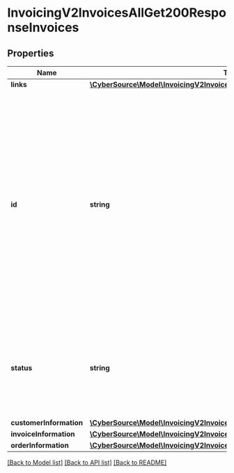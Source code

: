 # InvoicingV2InvoicesAllGet200ResponseInvoices

## Properties
Name | Type | Description | Notes
------------ | ------------- | ------------- | -------------
**links** | [**\CyberSource\Model\InvoicingV2InvoicesAllGet200ResponseLinks**](InvoicingV2InvoicesAllGet200ResponseLinks.md) |  | [optional] 
**id** | **string** | An unique identification number generated by Cybersource to identify the submitted request. Returned by all services. It is also appended to the endpoint of the resource. On incremental authorizations, this value with be the same as the identification number returned in the original authorization response. | [optional] 
**status** | **string** | The status of the invoice.  Possible values: - DRAFT - CREATED - SENT - PARTIAL - PAID - CANCELED - PENDING | [optional] 
**customerInformation** | [**\CyberSource\Model\InvoicingV2InvoicesAllGet200ResponseCustomerInformation**](InvoicingV2InvoicesAllGet200ResponseCustomerInformation.md) |  | [optional] 
**invoiceInformation** | [**\CyberSource\Model\InvoicingV2InvoicesAllGet200ResponseInvoiceInformation**](InvoicingV2InvoicesAllGet200ResponseInvoiceInformation.md) |  | [optional] 
**orderInformation** | [**\CyberSource\Model\InvoicingV2InvoicesAllGet200ResponseOrderInformation**](InvoicingV2InvoicesAllGet200ResponseOrderInformation.md) |  | [optional] 

[[Back to Model list]](../README.md#documentation-for-models) [[Back to API list]](../README.md#documentation-for-api-endpoints) [[Back to README]](../README.md)


